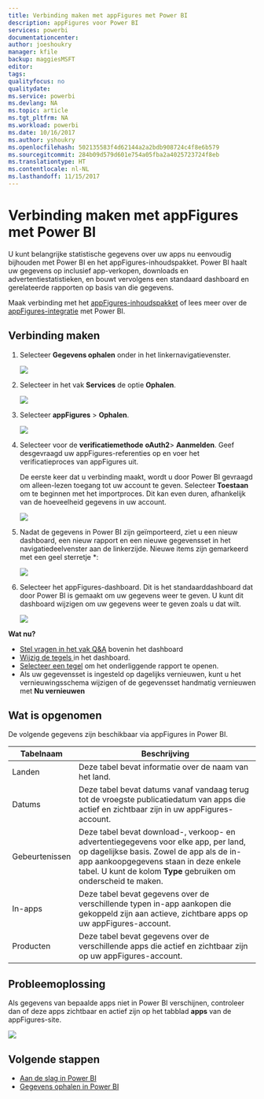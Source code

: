 ```yaml
---
title: Verbinding maken met appFigures met Power BI
description: appFigures voor Power BI
services: powerbi
documentationcenter: 
author: joeshoukry
manager: kfile
backup: maggiesMSFT
editor: 
tags: 
qualityfocus: no
qualitydate: 
ms.service: powerbi
ms.devlang: NA
ms.topic: article
ms.tgt_pltfrm: NA
ms.workload: powerbi
ms.date: 10/16/2017
ms.author: yshoukry
ms.openlocfilehash: 502135583f4d62144a2a2bdb908724c4f8e6b579
ms.sourcegitcommit: 284b09d579d601e754a05fba2a4025723724f8eb
ms.translationtype: HT
ms.contentlocale: nl-NL
ms.lasthandoff: 11/15/2017
---
```

# <a name="connect-to-appfigures-with-power-bi"></a>Verbinding maken met appFigures met Power BI
U kunt belangrijke statistische gegevens over uw apps nu eenvoudig bijhouden met Power BI en het appFigures-inhoudspakket. Power BI haalt uw gegevens op inclusief app-verkopen, downloads en advertentiestatistieken, en bouwt vervolgens een standaard dashboard en gerelateerde rapporten op basis van die gegevens.

Maak verbinding met het [appFigures-inhoudspakket](https://app.powerbi.com/getdata/services/appfigures) of lees meer over de [appFigures-integratie](https://powerbi.microsoft.com/integrations/appfigures) met Power BI.

## <a name="how-to-connect"></a>Verbinding maken
1. Selecteer **Gegevens ophalen** onder in het linkernavigatievenster.
   
   ![](media/service-connect-to-appfigures/pbi_getdata.png)
2. Selecteer in het vak **Services** de optie **Ophalen**.
   
   ![](media/service-connect-to-appfigures/pbi_getservices.png)
3. Selecteer **appFigures** \> **Ophalen**.
   
   ![](media/service-connect-to-appfigures/appfigures.png)
4. Selecteer voor de **verificatiemethode** **oAuth2**\> **Aanmelden**. Geef desgevraagd uw appFigures-referenties op en voer het verificatieproces van appFigures uit.
   
   De eerste keer dat u verbinding maakt, wordt u door Power BI gevraagd om alleen-lezen toegang tot uw account te geven. Selecteer **Toestaan** om te beginnen met het importproces. Dit kan even duren, afhankelijk van de hoeveelheid gegevens in uw account.
   
   ![](media/service-connect-to-appfigures/appfiguresdoc_06.png)
5. Nadat de gegevens in Power BI zijn geïmporteerd, ziet u een nieuw dashboard, een nieuw rapport en een nieuwe gegevensset in het navigatiedeelvenster aan de linkerzijde. Nieuwe items zijn gemarkeerd met een geel sterretje \*:
   
    ![](media/service-connect-to-appfigures/pbi_appfigures3.png)
6. Selecteer het appFigures-dashboard. Dit is het standaarddashboard dat door Power BI is gemaakt om uw gegevens weer te geven. U kunt dit dashboard wijzigen om uw gegevens weer te geven zoals u dat wilt.
   
    ![](media/service-connect-to-appfigures/appfiguresdoc_01.png)

**Wat nu?**

* [Stel vragen in het vak Q&A](service-q-and-a.md) bovenin het dashboard
* [Wijzig de tegels ](service-dashboard-edit-tile.md) in het dashboard.
* [Selecteer een tegel](service-dashboard-tiles.md) om het onderliggende rapport te openen.
* Als uw gegevensset is ingesteld op dagelijks vernieuwen, kunt u het vernieuwingsschema wijzigen of de gegevensset handmatig vernieuwen met **Nu vernieuwen**

## <a name="whats-included"></a>Wat is opgenomen
De volgende gegevens zijn beschikbaar via appFigures in Power BI.

| **Tabelnaam** | **Beschrijving** |
| --- | --- |
| Landen |Deze tabel bevat informatie over de naam van het land. |
| Datums |Deze tabel bevat datums vanaf vandaag terug tot de vroegste publicatiedatum van apps die actief en zichtbaar zijn in uw appFigures-account. |
| Gebeurtenissen |Deze tabel bevat download-, verkoop- en advertentiegegevens voor elke app, per land, op dagelijkse basis. Zowel de app als de in-app aankoopgegevens staan in deze enkele tabel. U kunt de kolom <strong>Type</strong> gebruiken om onderscheid te maken. |
| In-apps |Deze tabel bevat gegevens over de verschillende typen in-app aankopen die gekoppeld zijn aan actieve, zichtbare apps op uw appFigures-account. |
| Producten |Deze tabel bevat gegevens over de verschillende apps die actief en zichtbaar zijn op uw appFigures-account. |

## <a name="troubleshooting"></a>Probleemoplossing
Als gegevens van bepaalde apps niet in Power BI verschijnen, controleer dan of deze apps zichtbaar en actief zijn op het tabblad **apps** van de appFigures-site.

![](media/service-connect-to-appfigures/appfiguresdoc_11.png)

## <a name="next-steps"></a>Volgende stappen
* [Aan de slag in Power BI](service-get-started.md)
* [Gegevens ophalen in Power BI](service-get-data.md)

